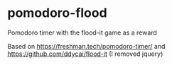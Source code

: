 # pomodoro-flood
Pomodoro timer with the flood-it game as a reward

Based on 
https://freshman.tech/pomodoro-timer/
and 
https://github.com/ddycai/flood-it (I removed jquery)
